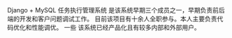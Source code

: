 Django + MySQL 任务执行管理系统
是该系统早期三个成员之一，早期负责前后端的开发和客户问题调试工作。
目前该项目有十余人全职参与。本人主要负责代码优化和性能调优。
一些
该系统已经产品化且有较多内部和外部用户。

